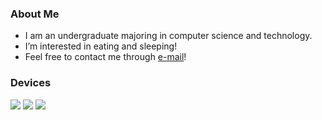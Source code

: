 ### About Me

- I am an undergraduate majoring in computer science and technology.
- I’m interested in eating and sleeping!
- Feel free to contact me through [e-mail](mailto:zhouzhoushen@seu.edu.cn)!

### Devices

[![](https://img.shields.io/badge/-Thinkbook%2016p-black?style=flat-square&logo=lenovo)](https://www.lenovo.com/)
[![](https://img.shields.io/badge/-Xiaomi%2010s-black?style=flat-square&logo=xiaomi)](https://www.mi.com/mi10s)
[![](https://img.shields.io/badge/Desktop%20Computer-black?style=flat-square&logo=microsoft&logoColor=white)](https://www.microsoft.com/)

<!---
zhouzhoushen/zhouzhoushen is a ✨ special ✨ repository because its `README.md` (this file) appears on your GitHub profile.
You can click the Preview link to take a look at your changes.
--->
